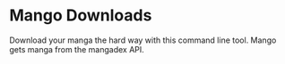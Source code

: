 # Mango Downloads

Download your manga the hard way with this command line tool.
Mango gets manga from the mangadex API.
